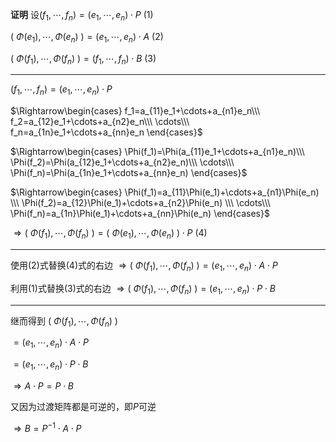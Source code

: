 **证明**
设$(f_1,\cdots,f_n)=(e_1,\cdots,e_n)\cdot P\ (1)$

$(\ \Phi(e_1),\cdots,\Phi(e_n)\ )
=(e_1,\cdots,e_n)\cdot A\ (2)$

$(\ \Phi(f_1),\cdots,\Phi(f_n)\ )
=(f_1,\cdots,f_n)\cdot B\ (3)$

---

$(f_1,\cdots,f_n)=(e_1,\cdots,e_n)\cdot P$

$\Rightarrow\begin{cases}
f_1=a_{11}e_1+\cdots+a_{n1}e_n\\\ 
f_2=a_{12}e_1+\cdots+a_{n2}e_n\\\ 
\cdots\\\ 
f_n=a_{1n}e_1+\cdots+a_{nn}e_n
\end{cases}$

$\Rightarrow\begin{cases}
\Phi(f_1)=\Phi(a_{11}e_1+\cdots+a_{n1}e_n)\\\ 
\Phi(f_2)=\Phi(a_{12}e_1+\cdots+a_{n2}e_n)\\\ 
\cdots\\\ 
\Phi(f_n)=\Phi(a_{1n}e_1+\cdots+a_{nn}e_n)
\end{cases}$

$\Rightarrow\begin{cases}
\Phi(f_1)=a_{11}\Phi(e_1)+\cdots+a_{n1}\Phi(e_n)
\\\ 
\Phi(f_2)=a_{12}\Phi(e_1)+\cdots+a_{n2}\Phi(e_n)
\\\ 
\cdots\\\ 
\Phi(f_n)=a_{1n}\Phi(e_1)+\cdots+a_{nn}\Phi(e_n)
\end{cases}$

$\Rightarrow
(\ \Phi(f_1),\cdots,\Phi(f_n)\ )
=(\ \Phi(e_1),\cdots,\Phi(e_n)\ )\cdot P\ (4)$

---

使用$(2)$式替换$(4)$式的右边
$\Rightarrow(\ \Phi(f_1),\cdots,\Phi(f_n)\ )=(e_1,\cdots,e_n)\cdot A\cdot P$

利用$(1)$式替换$(3)$式的右边
$\Rightarrow(\ \Phi(f_1),\cdots,\Phi(f_n)\ )=(e_1,\cdots,e_n)\cdot P\cdot B$

---
继而得到
$(\ \Phi(f_1),\cdots,\Phi(f_n)\ )$

$=(e_1,\cdots,e_n)\cdot A\cdot P$

$=(e_1,\cdots,e_n)\cdot P\cdot B$

$\Rightarrow A\cdot P=P\cdot B$

又因为过渡矩阵都是可逆的，即$P$可逆

$\Rightarrow B=P^{-1}\cdot A\cdot P$
